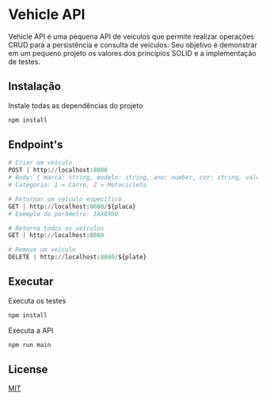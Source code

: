 # Vehicle API

Vehicle API é uma pequena API de veículos que permite realizar operações CRUD para a persistência e consulta de veículos. Seu objetivo é demonstrar em um pequeno projeto os valores dos princípios SOLID e a implementação de testes.

## Instalação
Instale todas as dependências do projeto
```bash
npm install
```

## Endpoint's

```python
# Criar um veículo
POST | http://localhost:8080
# Body: { marca: string, modelo: string, ano: number, cor: string, valor: number, id_categoria: number }
# Categoria: 1 = Carro, 2 = Motocicleta
```

```python
# Retornar um veículo específico
GET | http://localhost:8080/${placa} 
# Exemplo do parâmetro: IAX8X00

# Retorna todos os veículos
GET | http://localhost:8080
```

```python
# Remove um veículo
DELETE | http://localhost:8080/${plate}
```



## Executar
Executa os testes
```bash
npm install
```
Executa a API
```bash
npm run main
```

## License
[MIT](https://choosealicense.com/licenses/mit/)